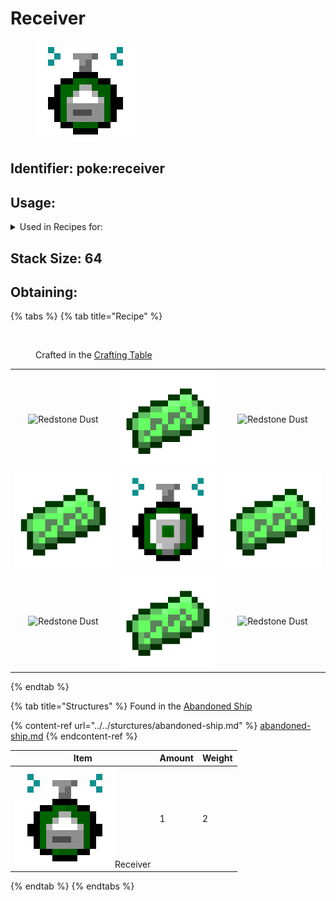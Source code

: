 # Receiver



<figure><img src="https://github.com/ItsMePok/PFE/blob/wikiAssets/wikiMain/receiver.png?raw=true" alt=""><figcaption></figcaption></figure>

## Identifier: **poke:receiver** <a href="#identifier" id="identifier"></a>

## Usage:

<details>

<summary>Used in Recipes for:</summary>

* Magnet Block
* Rocket Replenisher
* Antenna

</details>

## <img src="https://minecraft.wiki/images/Light_Gray_Bundle_JE1_BE1.png?b552e" alt="" data-size="line">Stack Size: 64

## Obtaining:

{% tabs %}
{% tab title="Recipe" %}


<figure><img src="https://minecraft.wiki/images/thumb/Crafting_Table_JE4_BE3.png/150px-Crafting_Table_JE4_BE3.png?5767f" alt=""><figcaption><p>Crafted in the <a href="https://minecraft.wiki/w/Crafting_Table">Crafting Table</a></p></figcaption></figure>

|                                                                                                                             |                                                                                                        |                                                                                                                             |
| :-------------------------------------------------------------------------------------------------------------------------: | :----------------------------------------------------------------------------------------------------: | :-------------------------------------------------------------------------------------------------------------------------: |
| ![Redstone Dust](https://minecraft.wiki/images/thumb/Redstone\_Dust\_JE2\_BE2.png/150px-Redstone\_Dust\_JE2\_BE2.png?8cf17) | ![Electric Component](https://github.com/ItsMePok/PFE/blob/wikiAssets/wikiMain/electric_component.png?raw=true) | ![Redstone Dust](https://minecraft.wiki/images/thumb/Redstone\_Dust\_JE2\_BE2.png/150px-Redstone\_Dust\_JE2\_BE2.png?8cf17) |
|            ![Electric Component](https://github.com/ItsMePok/PFE/blob/wikiAssets/wikiMain/electric_component.png?raw=true)           |          ![](https://github.com/ItsMePok/PFE/blob/wikiAssets/wikiMain/gps_module.png?raw=true)          |            ![Electric Component](https://github.com/ItsMePok/PFE/blob/wikiAssets/wikiMain/electric_component.png?raw=true)           |
| ![Redstone Dust](https://minecraft.wiki/images/thumb/Redstone\_Dust\_JE2\_BE2.png/150px-Redstone\_Dust\_JE2\_BE2.png?8cf17) | ![Electric Component](https://github.com/ItsMePok/PFE/blob/wikiAssets/wikiMain/electric_component.png?raw=true) | ![Redstone Dust](https://minecraft.wiki/images/thumb/Redstone\_Dust\_JE2\_BE2.png/150px-Redstone\_Dust\_JE2\_BE2.png?8cf17) |
{% endtab %}

{% tab title="Structures" %}
Found in the [Abandoned Ship](../../sturctures/abandoned-ship.md)

{% content-ref url="../../sturctures/abandoned-ship.md" %}
[abandoned-ship.md](../../sturctures/abandoned-ship.md)
{% endcontent-ref %}

| Item                                                                                                                        | Amount | Weight |
| --------------------------------------------------------------------------------------------------------------------------- | ------ | ------ |
| <img src="https://github.com/ItsMePok/PFE/blob/wikiAssets/wikiMain/receiver.png?raw=true" alt="" data-size="line">Receiver | 1      | 2      |
{% endtab %}
{% endtabs %}
